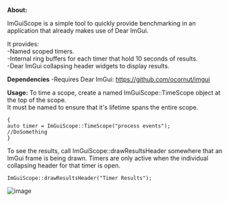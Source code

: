 **About:**

ImGuiScope is a simple tool to quickly provide benchmarking in an application that already makes use of Dear ImGui. 

It provides:  
-Named scoped timers.  
-Internal ring buffers for each timer that hold 10 seconds of results.  
-Dear ImGui collapsing header widgets to display results.   

**Dependencies**
-Requires Dear ImGui: https://github.com/ocornut/imgui

**Usage:**
To time a scope, create a named ImGuiScope::TimeScope object at the top of the scope.  
It must be named to ensure that it's lifetime spans the entire scope.

```
{
auto timer = ImGuiScope::TimeScope("process events");
//DoSomething
}
```

To see the results, call ImGuiScope::drawResultsHeader somewhere that an ImGui frame is being drawn.
Timers are only active when the individual collapsing header for that timer is open. 
```
ImGuiScope::drawResultsHeader("Timer Results");
```

![image](https://github.com/user-attachments/assets/e0351a7a-8372-49f8-bbc8-90198d1a19b0)



